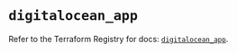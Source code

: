 # `digitalocean_app`

Refer to the Terraform Registry for docs: [`digitalocean_app`](https://registry.terraform.io/providers/digitalocean/digitalocean/2.60.0/docs/resources/app).
